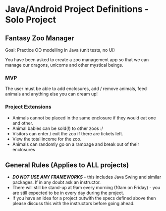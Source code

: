 # Java/Android Project Definitions - Solo Project

## Fantasy Zoo Manager

Goal: Practice OO modelling  in Java (unit tests, no UI)

You have been asked to create a zoo management app so that we can manage our dragons, unicorns and other mystical beings. 

### MVP

The user must be able to add enclosures, add / remove animals, feed animals and anything else you can dream up!

### Project Extensions
 
* Animals cannot be placed in the same enclosure if they would eat one and other. 
* Animal babies can be sold(!) to other zoos :/
* Visitors can enter / exit the zoo if there are tickets left. 
* View the total income for the zoo.
* Animals can randomly go on a rampage and break out of their enclosures


## General Rules (Applies to ALL projects)

* ***DO NOT USE ANY FRAMEWORKS*** - this includes Java Swing and similar packages. If in any doubt ask an instructor.
* There will still be stand-up at 9am every morning (10am on Friday) - you are still expected to be in every day during the project.
* If you have an idea for a project outwith the specs defined above then please discuss this with the instructors before going ahead.
